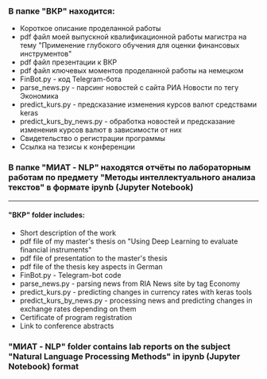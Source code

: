 ### В папке "ВКР" находится:
- Короткое описание проделанной работы
- pdf файл моей выпускной квалификационной работы магистра на тему "Применение глубокого обучения для оценки финансовых инструментов"
- pdf файл презентации к ВКР
- pdf файл ключевых моментов проделанной работы на немецком
- FinBot.py - код Telegram-бота
- parse_news.py - парсинг новостей с сайта РИА Новости по тегу Экономика
- predict_kurs.py - предсказание изменения курсов валют средствами keras
- predict_kurs_by_news.py - обработка новостей и предсказание изменения курсов валют в зависимости от них
- Свидетельство о регистрации программы
- Ссылка на тезисы к конференции

### В папке "МИАТ - NLP" находятся отчёты по лабораторным работам по предмету "Методы интеллектуального анализа текстов" в формате ipynb (Jupyter Notebook)


---


#### "ВКР" folder includes:
- Short description of the work
- pdf file of my master's thesis on "Using Deep Learning to evaluate financial instruments"
- pdf file of presentation to the master's thesis
- pdf file of the thesis key aspects in German
- FinBot.py - Telegram-bot code
- parse_news.py - parsing news from RIA News site by tag Economy
- predict_kurs.py - predicting changes in currency rates with keras tools
- predict_kurs_by_news.py - processing news and predicting changes in exchange rates depending on them
- Certificate of program registration
- Link to conference abstracts

### "МИАТ - NLP" folder contains lab reports on the subject "Natural Language Processing Methods" in ipynb (Jupyter Notebook) format